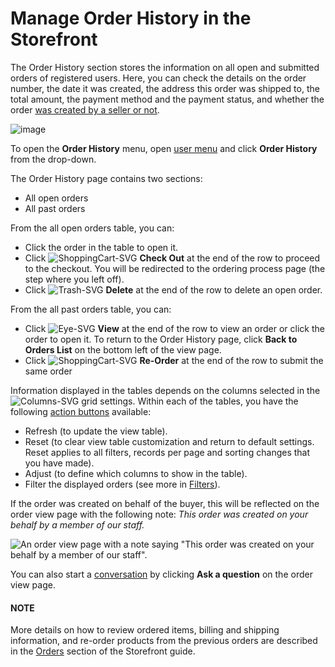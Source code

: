 <a id="my-account-order-history"></a>

<a id="frontstore-guide-orders-view"></a>

<a id="frontstore-guide-orders-order-history"></a>

# Manage Order History in the Storefront

The Order History section stores the information on all open and submitted orders of registered users. Here, you can check the details on the order number, the date it was created, the address this order was shipped to, the total amount, the payment method and the payment status, and whether the order [was created by a seller or not](../../back-office/customers/customer-users/index.md#user-guide-customers-customer-user-impersonate).

![image](user/img/storefront/orders/order-history.png)

To open the **Order History** menu, open [user menu](../getting-started/general-layout.md#frontstore-guide-navigation-user-menu) and click **Order History** from the drop-down.

The Order History page contains two sections:

* All open orders
* All past orders

From the all open orders table, you can:

* Click the order in the table to open it.
* Click ![ShoppingCart-SVG](_themes/sphinx_rtd_theme/static/svg-icons/shopping-cart.svg)  **Check Out** at the end of the row to proceed to the checkout. You will be redirected to the ordering process page (the step where you left off).
* Click ![Trash-SVG](_themes/sphinx_rtd_theme/static/svg-icons/trash.svg) **Delete** at the end of the row to delete an open order.

From the all past orders table, you can:

* Click ![Eye-SVG](_themes/sphinx_rtd_theme/static/svg-icons/eye.svg) **View** at the end of the row to view an order or click the order to open it. To return to the Order History page, click **Back to Orders List** on the bottom left of the view page.
* Click ![ShoppingCart-SVG](_themes/sphinx_rtd_theme/static/svg-icons/shopping-cart.svg)  **Re-Order** at the end of the row to submit the same order

Information displayed in the tables depends on the columns selected in the ![Columns-SVG](_themes/sphinx_rtd_theme/static/svg-icons/columns.svg) grid settings. Within each of the tables, you have the following [action buttons](../getting-started/common-controls.md#frontstore-guide-navigation-action-buttons) available:

* Refresh (to update the view table).
* Reset  (to clear view table customization and return to default settings. Reset applies to all filters, records per page and sorting changes that you have made).
* Adjust (to define which columns to show in the table).
* Filter the displayed orders (see more in [Filters](../getting-started/common-controls.md#frontstore-guide-navigation-filters)).

If the order was created on behalf of the buyer, this will be reflected on the order view page with the following note: *This order was created on your behalf by a member of our staff.*

![An order view page with a note saying "This order was created on your behalf by a member of our staff".](user/img/storefront/orders/order-impersonated.png)

You can also start a [conversation](../conversations/index.md#storefront-guide-conversations) by clicking **Ask a question** on the order view page.

#### NOTE
More details on how to review ordered items, billing and shipping information, and re-order products from the previous orders are described in the [Orders](../orders/index.md#frontstore-guide-orders) section of the Storefront guide.

<!-- A -->
<!-- B -->
<!-- C -->
<!-- D -->
<!-- E -->
<!-- F -->
<!-- G -->
<!-- H -->
<!-- I -->
<!-- L -->
<!-- M -->
<!-- P -->
<!-- R -->
<!-- S -->
<!-- T -->
<!-- U -->
<!-- Z -->
